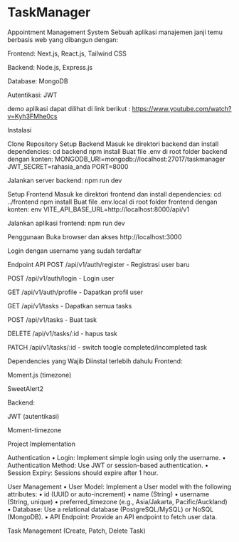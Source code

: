 # TaskManager

Appointment Management System Sebuah aplikasi manajemen janji temu berbasis web yang dibangun dengan:

Frontend: Next.js, React.js, Tailwind CSS

Backend: Node.js, Express.js

Database: MongoDB

Autentikasi: JWT

demo aplikasi dapat dilihat di link berikut : https://www.youtube.com/watch?v=Kyh3FMhe0cs

Instalasi

Clone Repository
Setup Backend Masuk ke direktori backend dan install dependencies: cd backend npm install Buat file .env di root folder backend dengan konten:
MONGODB_URI=mongodb://localhost:27017/taskmanager JWT_SECRET=rahasia_anda PORT=8000

Jalankan server backend: npm run dev

Setup Frontend Masuk ke direktori frontend dan install dependencies: cd ../frontend npm install Buat file .env.local di root folder frontend dengan konten:
env VITE_API_BASE_URL=http://localhost:8000/api/v1

Jalankan aplikasi frontend: npm run dev

Penggunaan Buka browser dan akses http://localhost:3000

Login dengan username yang sudah terdaftar

Endpoint API POST /api/v1/auth/register - Registrasi user baru

POST /api/v1/auth/login - Login user

GET /api/v1/auth/profile - Dapatkan profil user

GET /api/v1/tasks - Dapatkan semua tasks

POST /api/v1/tasks - Buat task

DELETE /api/v1/tasks/:id - hapus task

PATCH /api/v1/tasks/:id - switch toogle completed/incompleted task

Dependencies yang Wajib Diinstal terlebih dahulu Frontend:

Moment.js (timezone)

SweetAlert2

Backend:

JWT (autentikasi)

Moment-timezone

Project Implementation

Authentication • Login: Implement simple login using only the username. • Authentication Method: Use JWT or session-based authentication. • Session Expiry: Sessions should expire after 1 hour.

User Management • User Model: Implement a User model with the following attributes: • id (UUID or auto-increment) • name (String) • username (String, unique) • preferred_timezone (e.g., Asia/Jakarta, Pacific/Auckland) • Database: Use a relational database (PostgreSQL/MySQL) or NoSQL (MongoDB). • API Endpoint: Provide an API endpoint to fetch user data.

Task Management (Create, Patch, Delete Task)
